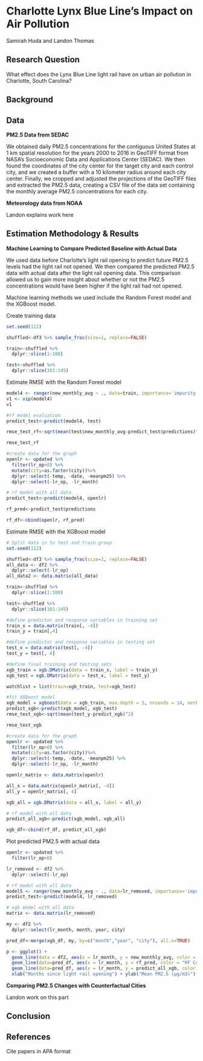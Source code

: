 # Charlotte Lynx Blue Line’s Impact on Air Pollution
Samirah Huda and Landon Thomas

## Research Question
What effect does the Lynx Blue Line light rail have on urban air pollution in Charlotte, South Carolina?

## Background

## Data

**PM2.5 Data from SEDAC**

We obtained daily PM2.5 concentrations for the contiguous United States at 1 km spatial resolution for the years 2000 to 2016 in GeoTIFF format from NASA’s Socioeconomic Data and Applications Center (SEDAC). We then found the coordinates of the city center for the target city and each control city, and we created a buffer with a 10 kilometer radius around each city center. Finally, we cropped and adjusted the projections of the GeoTIFF files and extracted the PM2.5 data, creating a CSV file of the data set containing the monthly average PM2.5 concentrations for each city. 

**Meteorology data from NOAA**

Landon explains work here

## Estimation Methodology & Results

**Machine Learning to Compare Predicted Baseline with Actual Data**

We used data before Charlotte’s light rail opening to predict future PM2.5 levels had the light rail not opened. We then compared the predicted PM2.5 data with actual data after the light rail opening data. This comparison allowed us to gain more insight about whether or not the PM2.5 concentrations would have been higher if the light rail had not opened. 

Machine learning methods we used include the Random Forest model and the XGBoost model. 

Create training data

``` r
set.seed(112)

shuffled<-df3 %>% sample_frac(size=1, replace=FALSE)

train<-shuffled %>%
  dplyr::slice(1:100)

test<-shuffled %>%
  dplyr::slice(101:145)
```
Estimate RMSE with the Random Forest model
``` r
model4 <- ranger(new_monthly_avg ~ ., data=train, importance='impurity')
v1 <- vip(model4)
v1

#rf model evaluation
predict_test<-predict(model4, test)

rmse_test_rf<-sqrt(mean(test$new_monthly_avg-predict_test$predictions)^2)

rmse_test_rf

#create data for the graph
openlr <- updated %>%
  filter(lr_op>0) %>%
  mutate(city=as.factor(city))%>%
  dplyr::select(-temp, -date, -meanpm25) %>%
  dplyr::select(-lr_op, -lr_month)

# rf model with all data
predict_test<-predict(model4, openlr)

rf_pred<-predict_test$predictions

rf_df<-cbind(openlr, rf_pred)
```
Estimate RMSE with the XGBoost model
``` r
# Split data in to test and train group
set.seed(112)

shuffled<-df3 %>% sample_frac(size=1, replace=FALSE)
all_data <- df2 %>%
  dplyr::select(-lr_op)
all_data2 <- data.matrix(all_data)

train<-shuffled %>%
  dplyr::slice(1:100)

test<-shuffled %>%
  dplyr::slice(101:145)

#define predictor and response variables in training set
train_x = data.matrix(train[, -4])
train_y = train[,4]

#define predictor and response variables in testing set
test_x = data.matrix(test[, -4])
test_y = test[, 4]

#define final training and testing sets
xgb_train = xgb.DMatrix(data = train_x, label = train_y)
xgb_test = xgb.DMatrix(data = test_x, label = test_y)

watchlist = list(train=xgb_train, test=xgb_test)

#fit XGBoost model
xgb_model = xgboost(data = xgb_train, max.depth = 3, nrounds = 14, verbose = 0)
predict_xgb<-predict(xgb_model, xgb_test)
rmse_test_xgb<-sqrt(mean(test_y-predict_xgb)^2)

rmse_test_xgb

#create data for the graph
openlr <- updated %>%
  filter(lr_op>0) %>%
  mutate(city=as.factor(city))%>%
  dplyr::select(-temp, -date, -meanpm25) %>%
  dplyr::select(-lr_op, -lr_month)

openlr_matrix <- data.matrix(openlr)

all_x = data.matrix(openlr_matrix[, -4])
all_y = openlr_matrix[, 4]

xgb_all = xgb.DMatrix(data = all_x, label = all_y)

# rf model with all data
predict_all_xgb<-predict(xgb_model, xgb_all)

xgb_df<-cbind(rf_df, predict_all_xgb)
```

Plot predicted PM2.5 with actual data
``` r
openlr <- updated %>%
  filter(lr_op>0)

lr_removed <- df2 %>%
  dplyr::select(-lr_op)

# rf model with all data
model5 <- ranger(new_monthly_avg ~ ., data=lr_removed, importance='impurity')
predict_test<-predict(model4, lr_removed)

# xgb model with all data
matrix <- data.matrix(lr_removed)

my <- df2 %>%
  dplyr::select(lr_month, month, year, city)

pred_df<-merge(xgb_df, my, by=c("month","year", "city"), all.x=TRUE)

p <- ggplot() + 
  geom_line(data = df2, aes(x = lr_month, y = new_monthly_avg, color = "Actual Data"), size=1) + facet_wrap(~ city) +
  geom_line(data=pred_df, aes(x = lr_month, y = rf_pred, color = "RF Counterfactual"), size=1) + facet_wrap(~ city) +
  geom_line(data=pred_df, aes(x = lr_month, y = predict_all_xgb, color = "XGB Counterfactual"), size=1) + facet_wrap(~ city) +
  xlab("Months since light rail opening") + ylab("Mean PM2.5 (μg/m3)") + geom_vline(xintercept=0, linetype="dashed")+theme_bw()
```

**Comparing PM2.5 Changes with Counterfactual Cities**

Landon work on this part

## Conclusion

## References

Cite papers in APA format

## 
